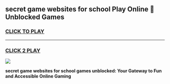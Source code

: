 
## secret game websites for school Play Online 👋 Unblocked Games
<h3>
<a href="https://news.freeplayer.one?title=secret_game_websites_for_school&ref=17GH">CLICK TO PLAY</a></h3>
<hr>

<h3>
<a href="https://news.freeplayer.one?title=secret_game_websites_for_school&ref=17GH">CLICK 2 PLAY</a>
  
</h3>

<a href="https://news.freeplayer.one?title=secret_game_websites_for_school&ref=17GH/"><img src="https://clearcache.store/games.png"></a>


**secret game websites for school games unblocked: Your Gateway to Fun and Accessible Online Gaming**
